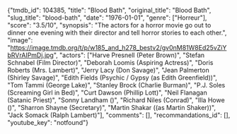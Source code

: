 {"tmdb_id": 104385, "title": "Blood Bath", "original_title": "Blood Bath", "slug_title": "blood-bath", "date": "1976-01-01", "genre": ["Horreur"], "score": "3.5/10", "synopsis": "The actors for a horror movie go out to dinner one evening with their director and tell horror stories to each other.", "image": "https://image.tmdb.org/t/p/w185_and_h278_bestv2/gv0nM81W8Ed25vZiYbRVrAIPmDj.jpg", "actors": ["Harve Presnell (Peter Brown)", "Stefan Schnabel (Film Director)", "Deborah Loomis (Aspiring Actress)", "Doris Roberts (Mrs. Lambert)", "Jerry Lacy (Don Savage)", "Jean Palmerton (Shirley Savage)", "Edith Fields (Psychic / Gypsy (as Edith Greenfield))", "Tom Tammi (George Lake)", "Stanley Brock (Charlie Burman)", "P.J. Soles (Screaming Girl in Bed)", "Curt Dawson (Phillip Lott)", "Neil Flanagan (Satanic Priest)", "Sonny Landham ()", "Richard Niles (Conrad)", "Illa Howe ()", "Sharron Shayne (Secretary)", "Martin Shakar ((as Martin Shaker))", "Jack Somack (Ralph Lambert)"], "comments": [], "recommandations_id": [], "youtube_key": "notfound"}